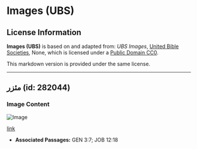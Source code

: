 # Images (UBS)

## License Information

**Images (UBS)** is based on and adapted from: _UBS Images_, [United Bible Societies](https://unitedbiblesocieties.org/), None, which is licensed under a [Public Domain CC0](https://creativecommons.org/public-domain/cc0/).

This markdown version is provided under the same license.



--------------------------------

## مئزر (id: 282044)

### Image Content

![Image](https://cdn.aquifer.bible/aquifer-content/resources/Media/WEB-0503_loincloth.jpg)

[link](https://cdn.aquifer.bible/aquifer-content/resources/Media/WEB-0503_loincloth.jpg)

* **Associated Passages:** GEN 3:7; JOB 12:18

